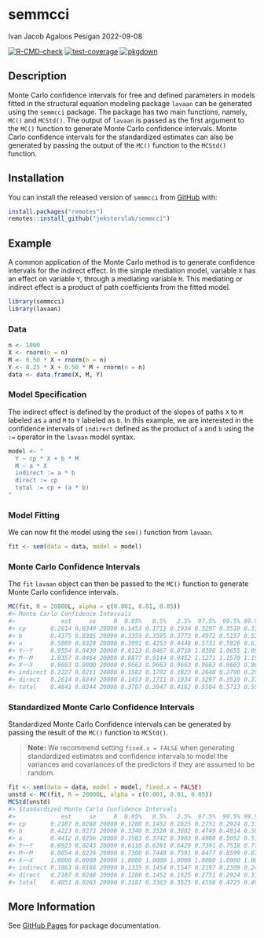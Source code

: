 semmcci
================
Ivan Jacob Agaloos Pesigan
2022-09-08

<!-- README.md is generated from README.Rmd. Please edit that file -->
<!-- badges: start -->

[![R-CMD-check](https://github.com/jeksterslab/semmcci/workflows/R-CMD-check/badge.svg)](https://github.com/jeksterslab/semmcci/actions)
[![test-coverage](https://github.com/jeksterslab/semmcci/actions/workflows/test-coverage.yaml/badge.svg)](https://github.com/jeksterslab/semmcci/actions/workflows/test-coverage.yaml)
[![pkgdown](https://github.com/jeksterslab/semmcci/actions/workflows/pkgdown.yaml/badge.svg)](https://github.com/jeksterslab/semmcci/actions/workflows/pkgdown.yaml)
<!-- badges: end -->

## Description

Monte Carlo confidence intervals for free and defined parameters in
models fitted in the structural equation modeling package `lavaan` can
be generated using the `semmcci` package. The package has two main
functions, namely, `MC()` and `MCStd()`. The output of `lavaan` is
passed as the first argument to the `MC()` function to generate Monte
Carlo confidence intervals. Monte Carlo confidence intervals for the
standardized estimates can also be generated by passing the output of
the `MC()` function to the `MCStd()` function.

## Installation

You can install the released version of `semmcci` from
[GitHub](https://github.com/jeksterslab/semmcci) with:

``` r
install.packages("remotes")
remotes::install_github("jeksterslab/semmcci")
```

## Example

A common application of the Monte Carlo method is to generate confidence
intervals for the indirect effect. In the simple mediation model,
variable `X` has an effect on variable `Y`, through a mediating variable
`M`. This mediating or indirect effect is a product of path coefficients
from the fitted model.

``` r
library(semmcci)
library(lavaan)
```

### Data

``` r
n <- 1000
X <- rnorm(n = n)
M <- 0.50 * X + rnorm(n = n)
Y <- 0.25 * X + 0.50 * M + rnorm(n = n)
data <- data.frame(X, M, Y)
```

### Model Specification

The indirect effect is defined by the product of the slopes of paths `X`
to `M` labeled as `a` and `M` to `Y` labeled as `b`. In this example, we
are interested in the confidence intervals of `indirect` defined as the
product of `a` and `b` using the `:=` operator in the `lavaan` model
syntax.

``` r
model <- "
  Y ~ cp * X + b * M
  M ~ a * X
  indirect := a * b
  direct := cp
  total := cp + (a * b)
"
```

### Model Fitting

We can now fit the model using the `sem()` function from `lavaan`.

``` r
fit <- sem(data = data, model = model)
```

### Monte Carlo Confidence Intervals

The `fit` `lavaan` object can then be passed to the `MC()` function to
generate Monte Carlo confidence intervals.

``` r
MC(fit, R = 20000L, alpha = c(0.001, 0.01, 0.05))
#> Monte Carlo Confidence Intervals
#>             est     se     R  0.05%   0.5%   2.5%  97.5%  99.5% 99.95%
#> cp       0.2614 0.0349 20000 0.1453 0.1711 0.1934 0.3297 0.3510 0.3736
#> b        0.4375 0.0305 20000 0.3359 0.3595 0.3773 0.4972 0.5157 0.5396
#> a        0.5089 0.0328 20000 0.3991 0.4253 0.4448 0.5731 0.5926 0.6196
#> Y~~Y     0.9554 0.0430 20000 0.8123 0.8467 0.8718 1.0396 1.0655 1.0927
#> M~~M     1.0357 0.0464 20000 0.8877 0.9144 0.9452 1.1271 1.1570 1.1934
#> X~~X     0.9663 0.0000 20000 0.9663 0.9663 0.9663 0.9663 0.9663 0.9663
#> indirect 0.2227 0.0211 20000 0.1582 0.1702 0.1823 0.2648 0.2790 0.2981
#> direct   0.2614 0.0349 20000 0.1453 0.1711 0.1934 0.3297 0.3510 0.3736
#> total    0.4841 0.0344 20000 0.3707 0.3947 0.4162 0.5504 0.5713 0.5964
```

### Standardized Monte Carlo Confidence Intervals

Standardized Monte Carlo Confidence intervals can be generated by
passing the result of the `MC()` function to `MCStd()`.

> **Note:** We recommend setting `fixed.x = FALSE` when generating
> standardized estimates and confidence intervals to model the variances
> and covariances of the predictors if they are assumed to be random.

``` r
fit <- sem(data = data, model = model, fixed.x = FALSE)
unstd <- MC(fit, R = 20000L, alpha = c(0.001, 0.01, 0.05))
MCStd(unstd)
#> Standardized Monte Carlo Confidence Intervals
#>             est     se     R  0.05%   0.5%   2.5%  97.5%  99.5% 99.95%
#> cp       0.2187 0.0288 20000 0.1280 0.1452 0.1625 0.2751 0.2924 0.3154
#> b        0.4223 0.0273 20000 0.3340 0.3520 0.3682 0.4749 0.4914 0.5095
#> a        0.4412 0.0256 20000 0.3583 0.3742 0.3903 0.4908 0.5052 0.5197
#> Y~~Y     0.6923 0.0243 20000 0.6116 0.6281 0.6429 0.7391 0.7518 0.7704
#> M~~M     0.8054 0.0226 20000 0.7300 0.7448 0.7591 0.8477 0.8599 0.8716
#> X~~X     1.0000 0.0000 20000 1.0000 1.0000 1.0000 1.0000 1.0000 1.0000
#> indirect 0.1863 0.0166 20000 0.1335 0.1454 0.1547 0.2197 0.2309 0.2442
#> direct   0.2187 0.0288 20000 0.1280 0.1452 0.1625 0.2751 0.2924 0.3154
#> total    0.4051 0.0263 20000 0.3187 0.3363 0.3525 0.4558 0.4725 0.4909
```

## More Information

See [GitHub Pages](https://jeksterslab.github.io/semmcci/index.html) for
package documentation.
